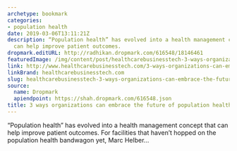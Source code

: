 ```yaml
---
archetype: bookmark
categories:
- population health
date: 2019-03-06T13:11:21Z
description: “Population health” has evolved into a health management concept that
  can help improve patient outcomes.
dropmark.editURL: http://radhikan.dropmark.com/616548/18146461
featuredImage: /img/content/post/healthcarebusinesstech-3-ways-organizations-can-embrace-the-future-of-population-health.jpg
link: http://www.healthcarebusinesstech.com/3-ways-organizations-can-embrace-the-future-of-population-health/
linkBrand: healthcarebusinesstech.com
slug: healthcarebusinesstech-3-ways-organizations-can-embrace-the-future-of-population-health
source:
  name: Dropmark
  apiendpoint: https://shah.dropmark.com/616548.json
title: 3 ways organizations can embrace the future of population health
---
```

“Population health” has evolved into a health management concept that can help improve patient outcomes. For facilities that haven’t hopped on the population health bandwagon yet, Marc Helber…